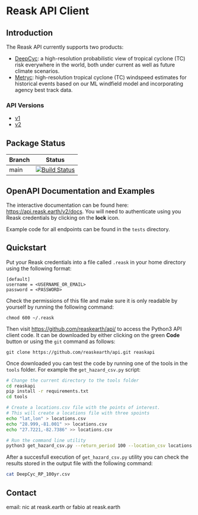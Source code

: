
# Reask API Client

## Introduction

The Reask API currently supports two products:

 * [DeepCyc](https://reask.earth/products/): a high-resolution probabilistic view of tropical cyclone (TC) risk everywhere in the world, both under current as well as future climate scenarios.
 * [Metryc](https://reask.earth/products/): high-resolution tropical cyclone (TC) windspeed estimates for historical events based on our ML windfield model and incorporating agency best track data.

### API Versions

 * [v1](https://github.com/reaskearth/api/tree/v1)
 * [v2](https://github.com/reaskearth/api/tree/main)


## Package Status

| Branch | Status |
|--------|--------|
| main | [![Build Status](https://github.com/reaskearth/api/actions/workflows/github-actions-ci.yaml/badge.svg)](https://github.com/reaskearth/api/actions/workflows/github-actions-ci.yaml) |


## OpenAPI Documentation and Examples

The interactive documentation can be found here: https://api.reask.earth/v2/docs. You will need to authenticate using you Reask credentials by clicking on the **lock** icon.

Example code for all endpoints can be found in the `tests` directory.

## Quickstart

Put your Reask credentials into a file called `.reask` in your home directory using the following format:

```
[default]
username = <USERNAME_OR_EMAIL>
password = <PASSWORD>
```

Check the permissions of this file and make sure it is only readable by yourself by running the following command:

```
chmod 600 ~/.reask
```

Then visit https://github.com/reaskearth/api/ to access the Python3 API client code.  It can be downloaded by either clicking on the green **Code** button or using the `git` command as follows:

```
git clone https://github.com/reaskearth/api.git reaskapi
```

Once downloaded you can test the code by running one of the tools in the `tools` folder. For example the `get_hazard_csv.py` script:
```Bash
# Change the current directory to the tools folder
cd reaskapi 
pip install -r requirements.txt
cd tools

# Create a locations.csv file with the points of interest.
# This will create a locations file with three spoints
echo "lat,lon" > locations.csv
echo "28.999,-81.001" >> locations.csv
echo "27.7221,-82.7386" >> locations.csv

# Run the command line utility
python3 get_hazard_csv.py --return_period 100 --location_csv locations.csv  --output_filename DeepCyc_RP_100yr.csv --product DeepCyc
```

After a succesfull execution of `get_hazard_csv.py` utility you can check the results stored in the output file with the following command:

```Bash
cat DeepCyc_RP_100yr.csv
```

## Contact

email: nic at reask.earth or fabio at reask.earth
